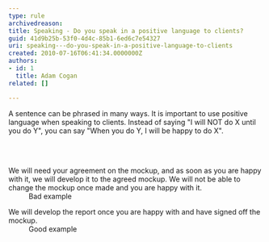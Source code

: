 ```yaml
---
type: rule
archivedreason: 
title: Speaking - Do you speak in a positive language to clients?
guid: 41d9b25b-53f0-4d4c-85b1-6ed6c7e54327
uri: speaking---do-you-speak-in-a-positive-language-to-clients
created: 2010-07-16T06:41:34.0000000Z
authors:
- id: 1
  title: Adam Cogan
related: []

---
```



A sentence can be phrased in many ways. It is important to use positive language when speaking to clients. Instead of saying &quot;I will NOT do X until you do Y&quot;, you can say &quot;When you do Y, I will be happy to do X&quot;. 

<br><excerpt class='endintro'></excerpt><br>
<dl class="badImage"><dt><div class="greyBox">We will need your agreement on the mockup, and as soon as you are happy with it, we will develop it to the agreed mockup. We will not be able to change the mockup once made and you are happy with it.</div></dt><dd>Bad example</dd></dl>

<dl class="goodImage"><dt><div class="greyBox">We will develop the report once you are happy with and have signed off the mockup.<br> 
</div></dt><dd>Good example</dd></dl>


